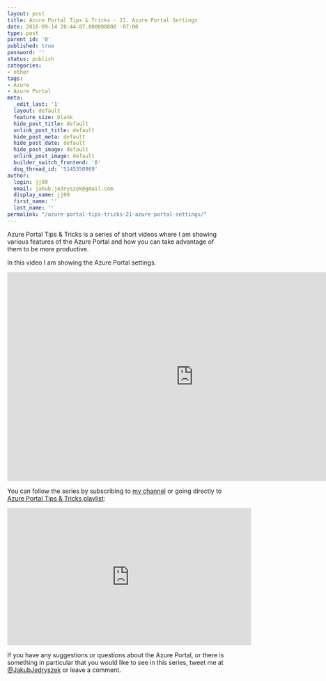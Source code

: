 ```yaml
---
layout: post
title: Azure Portal Tips & Tricks - 21. Azure Portal Settings
date: 2016-09-14 20:44:07.000000000 -07:00
type: post
parent_id: '0'
published: true
password: ''
status: publish
categories:
- other
tags:
- Azure
- Azure Portal
meta:
  _edit_last: '1'
  layout: default
  feature_size: blank
  hide_post_title: default
  unlink_post_title: default
  hide_post_meta: default
  hide_post_date: default
  hide_post_image: default
  unlink_post_image: default
  builder_switch_frontend: '0'
  dsq_thread_id: '5145350969'
author:
  login: jj09
  email: jakub.jedryszek@gmail.com
  display_name: jj09
  first_name: ''
  last_name: ''
permalink: "/azure-portal-tips-tricks-21-azure-portal-settings/"
---
```

<p>Azure Portal Tips &amp; Tricks is a series of short videos where I am showing various features of the Azure Portal and how you can take advantage of them to be more productive.</p>
<p>In this video I am showing the Azure Portal settings.</p>
<p><iframe src="https://www.youtube.com/embed/q_AzxdmgiyM" width="854" height="480" frameborder="0" allowfullscreen="allowfullscreen"></iframe></p>
<p>You can follow the series by subscribing to <a href="http://youtube.com/JakubJedryszek">my channel</a> or going directly to <a href="https://www.youtube.com/playlist?list=PLFuGXEPUdlxLwxsfkvpdvAGInsLDfgvvC">Azure Portal Tips &amp; Tricks playlist</a>:</p>
<p><iframe src="https://www.youtube.com/embed/videoseries?list=PLFuGXEPUdlxLwxsfkvpdvAGInsLDfgvvC" width="560" height="315" frameborder="0" allowfullscreen="allowfullscreen"></iframe></p>
<p>If you have any suggestions or questions about the Azure Portal, or there is something in particular that you would like to see in this series, tweet me at <a href="https://twitter.com/realJacobJed">@JakubJedryszek</a> or leave a comment.</p>
